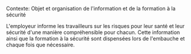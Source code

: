 Contexte: Objet et organisation de l'information     et de la formation à la sécurité

L'employeur informe les travailleurs sur les risques pour leur santé et leur sécurité d'une manière compréhensible pour chacun. Cette information ainsi que la formation à la sécurité sont dispensées lors de l'embauche et chaque fois que nécessaire.